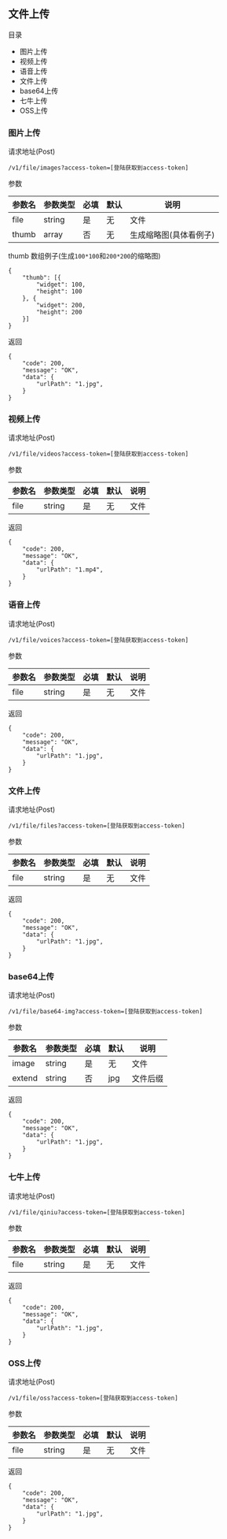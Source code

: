 ## 文件上传

目录

- 图片上传
- 视频上传
- 语音上传
- 文件上传
- base64上传
- 七牛上传
- OSS上传

### 图片上传

请求地址(Post)

```
/v1/file/images?access-token=[登陆获取到access-token]
```

参数

参数名 | 参数类型| 必填 | 默认 | 说明
---|---|---|---|---
file | string| 是 | 无 | 文件
thumb | array| 否 | 无 | 生成缩略图(具体看例子)

thumb 数组例子(生成`100*100`和`200*200`的缩略图)

```
{
	"thumb": [{
		"widget": 100,
		"height": 100
	}, {
		"widget": 200,
		"height": 200
	}]
}
```

返回

```
{
    "code": 200,
    "message": "OK",
    "data": {
        "urlPath": "1.jpg",
    }
}
```

### 视频上传

请求地址(Post)

```
/v1/file/videos?access-token=[登陆获取到access-token]
```

参数

参数名 | 参数类型| 必填 | 默认 | 说明
---|---|---|---|---
file | string| 是 | 无 | 文件

返回

```
{
    "code": 200,
    "message": "OK",
    "data": {
        "urlPath": "1.mp4",
    }
}
```

### 语音上传

请求地址(Post)

```
/v1/file/voices?access-token=[登陆获取到access-token]
```

参数

参数名 | 参数类型| 必填 | 默认 | 说明
---|---|---|---|---
file | string| 是 | 无 | 文件

返回

```
{
    "code": 200,
    "message": "OK",
    "data": {
        "urlPath": "1.jpg",
    }
}
```

### 文件上传

请求地址(Post)

```
/v1/file/files?access-token=[登陆获取到access-token]
```

参数

参数名 | 参数类型| 必填 | 默认 | 说明
---|---|---|---|---
file | string| 是 | 无 | 文件

返回

```
{
    "code": 200,
    "message": "OK",
    "data": {
        "urlPath": "1.jpg",
    }
}
```

### base64上传

请求地址(Post)

```
/v1/file/base64-img?access-token=[登陆获取到access-token]
```

参数

参数名 | 参数类型| 必填 | 默认 | 说明
---|---|---|---|---
image | string| 是 | 无 | 文件
extend | string| 否 | jpg | 文件后缀 

返回

```
{
    "code": 200,
    "message": "OK",
    "data": {
        "urlPath": "1.jpg",
    }
}
```

### 七牛上传

请求地址(Post)

```
/v1/file/qiniu?access-token=[登陆获取到access-token]
```

参数

参数名 | 参数类型| 必填 | 默认 | 说明
---|---|---|---|---
file | string| 是 | 无 | 文件

返回

```
{
    "code": 200,
    "message": "OK",
    "data": {
        "urlPath": "1.jpg",
    }
}
```

### OSS上传

请求地址(Post)

```
/v1/file/oss?access-token=[登陆获取到access-token]
```

参数

参数名 | 参数类型| 必填 | 默认 | 说明
---|---|---|---|---
file | string| 是 | 无 | 文件

返回

```
{
    "code": 200,
    "message": "OK",
    "data": {
        "urlPath": "1.jpg",
    }
}
```